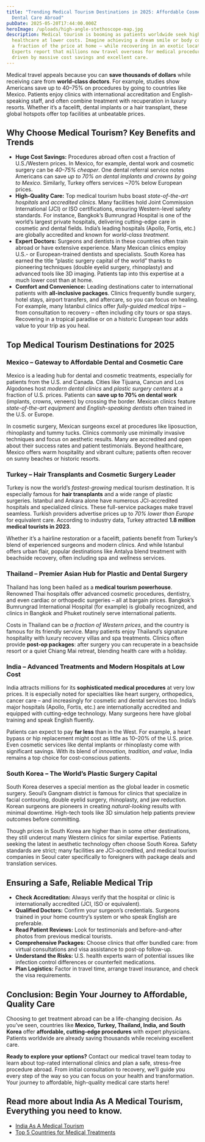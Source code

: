 ```yaml
---
title: "Trending Medical Tourism Destinations in 2025: Affordable Cosmetic &
  Dental Care Abroad"
pubDate: 2025-05-20T17:44:00.000Z
heroImage: /uploads/high-angle-stethoscope-map.jpg
description: Medical tourism is booming as patients worldwide seek high-quality
  healthcare at lower costs. Imagine achieving a dream smile or body contour at
  a fraction of the price at home – while recovering in an exotic location.
  Experts report that millions now travel overseas for medical procedures,
  driven by massive cost savings and excellent care.
---
```



Medical travel appeals because you can **save thousands of dollars** while receiving care from **world-class doctors**. For example, studies show Americans save up to 40–75% on procedures by going to countries like Mexico. Patients enjoy clinics with international accreditation and English-speaking staff, and often combine treatment with recuperation in luxury resorts. Whether it’s a facelift, dental implants or a hair transplant, these global hotspots offer top facilities at unbeatable prices.

## Why Choose Medical Tourism? Key Benefits and Trends

- **Huge Cost Savings:** Procedures abroad often cost a fraction of U.S./Western prices. In Mexico, for example, dental work and cosmetic surgery can be *40–75% cheaper*. One dental referral service notes Americans can save *up to 70% on dental implants and crowns by going to Mexico*. Similarly, Turkey offers services ~70% below European prices.
- **High-Quality Care:** Top medical tourism hubs boast *state-of-the-art hospitals* and *accredited clinics*. Many facilities hold Joint Commission International (JCI) or ISO certifications, ensuring Western-level safety standards. For instance, Bangkok’s Bumrungrad Hospital is one of the world’s largest private hospitals, delivering cutting-edge care in cosmetic and dental fields. India’s leading hospitals (Apollo, Fortis, etc.) are globally accredited and known for *world-class treatment*.
- **Expert Doctors:** Surgeons and dentists in these countries often train abroad or have extensive experience. Many Mexican clinics employ U.S.- or European-trained dentists and specialists. South Korea has earned the title “plastic surgery capital of the world” thanks to pioneering techniques (double eyelid surgery, rhinoplasty) and advanced tools like 3D imaging. Patients tap into this expertise at a much lower cost than at home.
- **Comfort and Convenience:** Leading destinations cater to international patients with **all-inclusive packages**. Clinics frequently bundle surgery, hotel stays, airport transfers, and aftercare, so you can focus on healing. For example, many Istanbul clinics offer *fully-guided medical trips* – from consultation to recovery – often including city tours or spa stays. Recovering in a tropical paradise or on a historic European tour adds value to your trip as you heal.


## Top Medical Tourism Destinations for 2025

### Mexico – Gateway to Affordable Dental and Cosmetic Care

Mexico is a leading hub for dental and cosmetic treatments, especially for patients from the U.S. and Canada. Cities like Tijuana, Cancun and Los Algodones host *modern dental clinics* and *plastic surgery centers* at a fraction of U.S. prices. Patients can **save up to 70% on dental work** (implants, crowns, veneers) by crossing the border. Mexican clinics feature *state-of-the-art equipment* and *English-speaking dentists* often trained in the U.S. or Europe.

In cosmetic surgery, Mexican surgeons excel at procedures like liposuction, rhinoplasty and tummy tucks. Clinics commonly use minimally invasive techniques and focus on aesthetic results. Many are accredited and open about their success rates and patient testimonials. Beyond healthcare, Mexico offers warm hospitality and vibrant culture; patients often recover on sunny beaches or historic resorts.

### Turkey – Hair Transplants and Cosmetic Surgery Leader

Turkey is now the world’s *fastest-growing* medical tourism destination. It is especially famous for **hair transplants** and a wide range of plastic surgeries. Istanbul and Ankara alone have numerous JCI-accredited hospitals and specialized clinics. These full-service packages make travel seamless. Turkish providers advertise prices up to *70% lower than Europe* for equivalent care. According to industry data, Turkey attracted **1.8 million medical tourists in 2023**.

Whether it’s a hairline restoration or a facelift, patients benefit from Turkey’s blend of experienced surgeons and modern clinics. And while Istanbul offers urban flair, popular destinations like Antalya blend treatment with beachside recovery, often including spa and wellness services.

### Thailand – Premier Asian Hub for Plastic and Dental Surgery

Thailand has long been hailed as a **medical tourism powerhouse**. Renowned Thai hospitals offer advanced cosmetic procedures, dentistry, and even cardiac or orthopedic surgeries – all at bargain prices. Bangkok’s Bumrungrad International Hospital (for example) is globally recognized, and clinics in Bangkok and Phuket routinely serve international patients.

Costs in Thailand can be *a fraction of Western prices*, and the country is famous for its friendly service. Many patients enjoy Thailand’s signature hospitality with luxury recovery villas and spa treatments. Clinics often provide **post-op packages**: after surgery you can recuperate in a beachside resort or a quiet Chiang Mai retreat, blending health care with a holiday.

### India – Advanced Treatments and Modern Hospitals at Low Cost

India attracts millions for its **sophisticated medical procedures** at very low prices. It is especially noted for specialties like heart surgery, orthopedics, cancer care – and increasingly for cosmetic and dental services too. India’s major hospitals (Apollo, Fortis, etc.) are internationally accredited and equipped with cutting-edge technology. Many surgeons here have global training and speak English fluently.

Patients can expect to pay **far less** than in the West. For example, a heart bypass or hip replacement might cost as little as 10–20% of the U.S. price. Even cosmetic services like dental implants or rhinoplasty come with significant savings. With its blend of *innovation, tradition, and value*, India remains a top choice for cost-conscious patients.

### South Korea – The World’s Plastic Surgery Capital

South Korea deserves a special mention as the global leader in cosmetic surgery. Seoul’s Gangnam district is famous for clinics that specialize in facial contouring, double eyelid surgery, rhinoplasty, and jaw reduction. Korean surgeons are pioneers in creating *natural-looking* results with minimal downtime. High-tech tools like 3D simulation help patients preview outcomes before committing.

Though prices in South Korea are higher than in some other destinations, they still undercut many Western clinics for similar expertise. Patients seeking the latest in aesthetic technology often choose South Korea. Safety standards are strict; many facilities are JCI-accredited, and medical tourism companies in Seoul cater specifically to foreigners with package deals and translation services.

## Ensuring a Safe, Reliable Medical Trip

- **Check Accreditation:** Always verify that the hospital or clinic is internationally accredited (JCI, ISO or equivalent).
- **Qualified Doctors:** Confirm your surgeon’s credentials. Surgeons trained in your home country’s system or who speak English are preferable.
- **Read Patient Reviews:** Look for testimonials and before-and-after photos from previous medical tourists.
- **Comprehensive Packages:** Choose clinics that offer bundled care: from virtual consultations and visa assistance to post-op follow-up.
- **Understand the Risks:** U.S. health experts warn of potential issues like infection control differences or counterfeit medications.
- **Plan Logistics:** Factor in travel time, arrange travel insurance, and check the visa requirements.


## Conclusion: Begin Your Journey to Affordable, Quality Care

Choosing to get treatment abroad can be a life-changing decision. As you’ve seen, countries like **Mexico, Turkey, Thailand, India, and South Korea** offer **affordable, cutting-edge procedures** with expert physicians. Patients worldwide are already saving thousands while receiving excellent care.

**Ready to explore your options?** Contact our medical travel team today to learn about top-rated international clinics and plan a safe, stress-free procedure abroad. From initial consultation to recovery, we’ll guide you every step of the way so you can focus on your health and transformation. Your journey to affordable, high-quality medical care starts here!


## Read more about India As A Medical Tourism, Everything you need to know.

- [India As A Medical Tourism]("https://nirogyatra.com/blog/2025-05-13-india-as-a-medical-tourism-hub-what-foreigners-need-to-know/")
- [Top 5 Countries for Medical Treatments]("https://nirogyatra.com/blog/2025-05-13-top-5-countries-for-affordable-medical-treatments-in-2025/")
